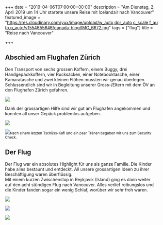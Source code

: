 +++
date = "2019-04-06T07:00:00+00:00"
description = "Am Dienstag, 2. April 2019 um 14 Uhr startete unsere Reise mit Icelandair nach Vancouver"
featured_image = "https://res.cloudinary.com/yux/image/upload/w_auto,dpr_auto,c_scale,f_auto,q_auto/v1554655646/canada-blog/IMG_6672.jpg"
tags = ["flug"]
title = "Reise nach Vancouver"

+++
## Abschied am Flughafen Zürich

Den Transport von sechs grossen Koffern, einem Buggy, drei Handgepäckkoffern, vier Rucksäcken, einer Notebooktasche, einer Kamaratasche und zwei kleinen Flöhen mussten wir genau überlegen. Schlussendlich sind wir in Begleitung unserer Gross-/Eltern mit dem ÖV an den Flughafen Zürich gefahren.

![](https://res.cloudinary.com/yux/image/upload/w_auto,dpr_auto,c_scale,f_auto,q_auto/v1554654481/canada-blog/IMG_0035.jpg)

Dank der grossartigen Hilfe sind wir gut am Flughafen angekommen und konnten all unser Gepäck problemlos aufgeben.

![](https://res.cloudinary.com/yux/image/upload/w_auto,dpr_auto,c_scale,f_auto,q_auto/v1554655211/canada-blog/IMG_0046.jpg)

![](https://res.cloudinary.com/yux/image/upload/w_auto,dpr_auto,c_scale,f_auto,q_auto/v1554654788/canada-blog/IMG_0010.jpg)<small>Nach einem letzten Tschüss-Kafi und ein paar Tränen begaben wir uns zum Security Check.</small>

## Der Flug

Der Flug war ein absolutes Highlight für uns als ganze Familie. Die Kinder habe alles bestaunt und entdeckt. All unsere grossartigen Ideen zu ihrer Beschäftigung waren überflüssig.  
Mit einem kurzen Zwischenstop in Reykjavik (Island) ging es dann weiter auf den acht stündigen Flug nach Vancouver. Alles verlief reibungslos und die Kinder fanden sogar ein wenig Schlaf, worüber wir sehr froh waren.

![](https://res.cloudinary.com/yux/image/upload/w_auto,dpr_auto,c_scale,f_auto,q_auto/v1554655991/canada-blog/IMG_6666.jpg)

![](https://res.cloudinary.com/yux/image/upload/w_auto,dpr_auto,c_scale,f_auto,q_auto/v1554867344/canada-blog/IMG_0023.jpg)

![](https://res.cloudinary.com/yux/image/upload/w_auto,dpr_auto,c_scale,f_auto,q_auto/v1555214343/canada-blog/IMG_0037.jpg)